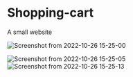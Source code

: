 # Shopping-cart
A small website


![Screenshot from 2022-10-26 15-25-00](https://user-images.githubusercontent.com/64400938/197996283-462dbe56-3180-4969-9502-c259f4033345.png)

![Screenshot from 2022-10-26 15-25-05](https://user-images.githubusercontent.com/64400938/197996323-2e37bd07-d8e5-4037-8f29-2471a4c9a815.png)
![Screenshot from 2022-10-26 15-25-13](https://user-images.githubusercontent.com/64400938/197996486-6169f6ca-49c0-41c5-93bf-8ff5811ace5f.png)

